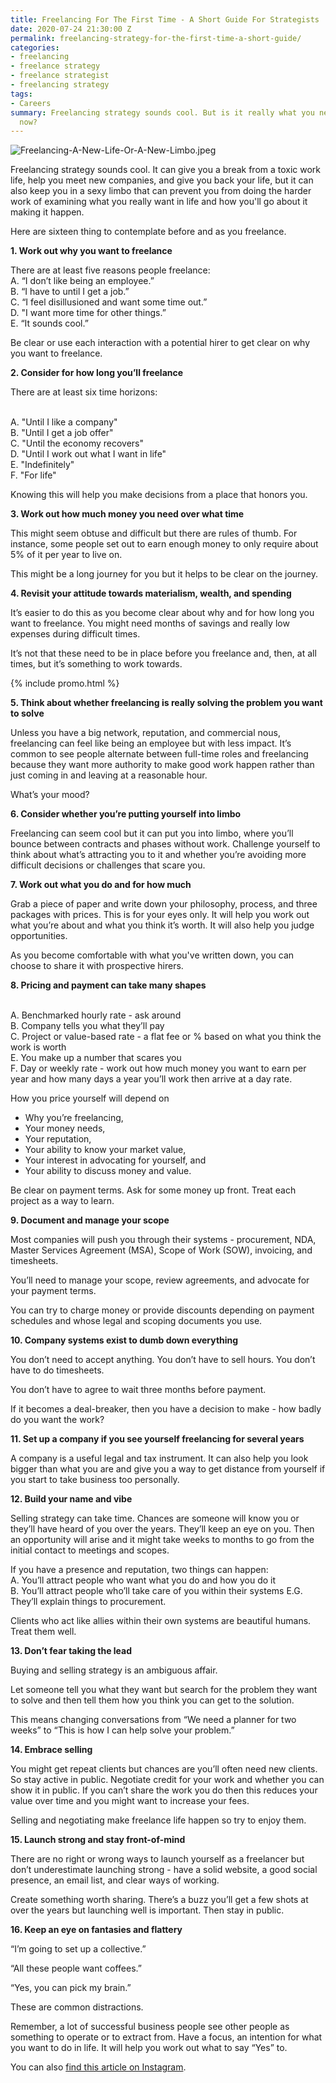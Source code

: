 ```yaml
---
title: Freelancing For The First Time - A Short Guide For Strategists
date: 2020-07-24 21:30:00 Z
permalink: freelancing-strategy-for-the-first-time-a-short-guide/
categories:
- freelancing
- freelance strategy
- freelance strategist
- freelancing strategy
tags:
- Careers
summary: Freelancing strategy sounds cool. But is it really what you need to do right
  now?
---
```


![Freelancing-A-New-Life-Or-A-New-Limbo.jpeg](/uploads/Freelancing-A-New-Life-Or-A-New-Limbo.jpeg)

Freelancing strategy sounds cool. It can give you a break from a toxic work life, help you meet new companies, and give you back your life, but it can also keep you in a sexy limbo that can prevent you from doing the harder work of examining what you really want in life and how you'll go about it making it happen.

Here are sixteen thing to contemplate before and as you freelance.

**1. Work out why you want to freelance**

There are at least five reasons people freelance:
<br>A. “I don’t like being an employee.”
<br>B. “I have to until I get a job.”
<br>C. “I feel disillusioned and want some time out.”
<br>D. "I want more time for other things.”
<br>E. “It sounds cool.”

Be clear or use each interaction with a potential hirer to get clear on why you want to freelance.

**2. Consider for how long you’ll freelance**

There are at least six time horizons:

<br>A. "Until I like a company"
<br>B. "Until I get a job offer"
<br>C. "Until the economy recovers"
<br>D. "Until I work out what I want in life"
<br>E. "Indefinitely"
<br>F. "For life"

Knowing this will help you make decisions from a place that honors you.

**3. Work out how much money you need over what time**

This might seem obtuse and difficult but there are rules of thumb. For instance, some people set out to earn enough money to only require about 5% of it per year to live on.

This might be a long journey for you but it helps to be clear on the journey.

**4. Revisit your attitude towards materialism, wealth, and spending**

It’s easier to do this as you become clear about why and for how long you want to freelance. You might need months of savings and really low expenses during difficult times.

It’s not that these need to be in place before you freelance and, then, at all times, but it’s something to work towards.

{% include promo.html %}

**5. Think about whether freelancing is really solving the problem you want to solve**

Unless you have a big network, reputation, and commercial nous, freelancing can feel like being an employee but with less impact. It’s common to see people alternate between full-time roles and freelancing because they want more authority to make good work happen rather than just coming in and leaving at a reasonable hour. 

What’s your mood?

**6. Consider whether you’re putting yourself into limbo**

Freelancing can seem cool but it can put you into limbo, where you’ll bounce between contracts and phases without work. Challenge yourself to think about what’s attracting you to it and whether you’re avoiding more difficult decisions or challenges that scare you.

**7. Work out what you do and for how much**

Grab a piece of paper and write down your philosophy, process, and three packages with prices. This is for your eyes only. It will help you work out what you’re about and what you think it’s worth. It will also help you judge opportunities.

As you become comfortable with what you've written down, you can choose to share it with prospective hirers.

**8. Pricing and payment can take many shapes**

<br>A. Benchmarked hourly rate - ask around
<br>B. Company tells you what they’ll pay
<br>C. Project or value-based rate - a flat fee or % based on what you think the work is worth
<br>E. You make up a number that scares you
<br>F. Day or weekly rate - work out how much money you want to earn per year and how many days a year you’ll work then arrive at a day rate.

How you price yourself will depend on
* Why you’re freelancing,
* Your money needs,
* Your reputation,
* Your ability to know your market value,
* Your interest in advocating for yourself, and
* Your ability to discuss money and value.

Be clear on payment terms. Ask for some money up front. Treat each project as a way to learn.

**9. Document and manage your scope**

Most companies will push you through their systems - procurement, NDA, Master Services Agreement (MSA), Scope of Work (SOW), invoicing, and timesheets.

You’ll need to manage your scope, review agreements, and advocate for your payment terms.

You can try to charge money or provide discounts depending on payment schedules and whose legal and scoping documents you use.

**10. Company systems exist to dumb down everything**

You don’t need to accept anything. You don’t have to sell hours. You don’t have to do timesheets.

You don’t have to agree to wait three months before payment.

If it becomes a deal-breaker, then you have a decision to make - how badly do you want the work?

**11. Set up a company if you see yourself freelancing for several years**

A company is a useful legal and tax instrument. It can also help you look bigger than what you are and give you a way to get distance from yourself if you start to take business too personally.

**12. Build your name and vibe**

Selling strategy can take time. Chances are someone will know you or they’ll have heard of you over the years. They’ll keep an eye on you. Then an opportunity will arise and it might take weeks to months to go from the initial contact to meetings and scopes.

If you have a presence and reputation, two things can happen:
<br>A. You’ll attract people who want what you do and how you do it
<br>B. You’ll attract people who’ll take care
of you within their systems
E.G. They’ll explain things to procurement.

Clients who act like allies within their own systems
are beautiful humans. Treat them well.

**13. Don’t fear taking the lead**

Buying and selling strategy is an ambiguous affair.

Let someone tell you what they want but search for the problem they want to solve and then tell them how you think you can get to the solution.

This means changing conversations from “We need a planner for two weeks” to “This is how I can help solve your problem.”

**14. Embrace selling**

You might get repeat clients but chances are you’ll often need new clients. So stay active in public.
Negotiate credit for your work and whether you can show it in public. If you can’t share the work you do then this reduces your value over time and you might want to increase your fees.

Selling and negotiating make freelance life happen so try to enjoy them.

**15. Launch strong and stay front-of-mind**

There are no right or wrong ways to launch yourself as a freelancer but don’t underestimate launching strong - have a solid website, a good social presence, an email list, and clear ways of working.

Create something worth sharing. There’s a buzz you’ll get a few shots at over the years but launching well is important. Then stay in public.

**16. Keep an eye on fantasies and flattery**

“I’m going to set up a collective.”

“All these people want coffees.”

“Yes, you can pick my brain.”

These are common distractions.

Remember, a lot of successful business people see other people as something to operate or to extract from. Have a focus, an intention for what you want to do in life. It will help you work out what to say “Yes” to.

You can also [find this article on Instagram](https://www.instagram.com/markpollard/).